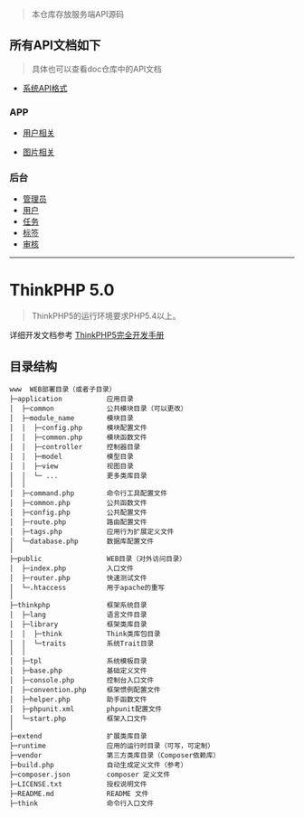 
> 本仓库存放服务端API源码

## 所有API文档如下
> 具体也可以查看doc仓库中的API文档

- [系统API格式](https://note.youdao.com/share/?token=17BF530888AD4843BEE2682B272169C3&gid=46417183
)

### APP

- [用户相关](https://note.youdao.com/share/?token=065C88C877244DABA953AC391A2D0991&gid=46417183
)

- [图片相关](http://note.youdao.com/groupshare/?token=FEC804AA084D4E04A7B4213DF95DA4B1&gid=46417183
)


### 后台

- [管理员](http://note.youdao.com/groupshare/?token=7B020E9F41514FC6813259A0AEF733FA&gid=46417183
)
- [用户](http://note.youdao.com/groupshare/?token=8576DA60F048415D893300173A67025B&gid=46417183
)
- [任务](http://note.youdao.com/groupshare/?token=5A975691D01E4BFCA1682181F60C5EE1&gid=46417183
)
- [标签](http://note.youdao.com/groupshare/?token=EB1247AFFE1741909451A0ACC84EC780&gid=46417183
)
- [审核](https://note.youdao.com/share/?token=239C7FDD8D034BAE972E3535D58D1402&gid=46417183
)

---

ThinkPHP 5.0
===============

> ThinkPHP5的运行环境要求PHP5.4以上。

详细开发文档参考 [ThinkPHP5完全开发手册](http://www.kancloud.cn/manual/thinkphp5)

## 目录结构

~~~
www  WEB部署目录（或者子目录）
├─application           应用目录
│  ├─common             公共模块目录（可以更改）
│  ├─module_name        模块目录
│  │  ├─config.php      模块配置文件
│  │  ├─common.php      模块函数文件
│  │  ├─controller      控制器目录
│  │  ├─model           模型目录
│  │  ├─view            视图目录
│  │  └─ ...            更多类库目录
│  │
│  ├─command.php        命令行工具配置文件
│  ├─common.php         公共函数文件
│  ├─config.php         公共配置文件
│  ├─route.php          路由配置文件
│  ├─tags.php           应用行为扩展定义文件
│  └─database.php       数据库配置文件
│
├─public                WEB目录（对外访问目录）
│  ├─index.php          入口文件
│  ├─router.php         快速测试文件
│  └─.htaccess          用于apache的重写
│
├─thinkphp              框架系统目录
│  ├─lang               语言文件目录
│  ├─library            框架类库目录
│  │  ├─think           Think类库包目录
│  │  └─traits          系统Trait目录
│  │
│  ├─tpl                系统模板目录
│  ├─base.php           基础定义文件
│  ├─console.php        控制台入口文件
│  ├─convention.php     框架惯例配置文件
│  ├─helper.php         助手函数文件
│  ├─phpunit.xml        phpunit配置文件
│  └─start.php          框架入口文件
│
├─extend                扩展类库目录
├─runtime               应用的运行时目录（可写，可定制）
├─vendor                第三方类库目录（Composer依赖库）
├─build.php             自动生成定义文件（参考）
├─composer.json         composer 定义文件
├─LICENSE.txt           授权说明文件
├─README.md             README 文件
├─think                 命令行入口文件
~~~
